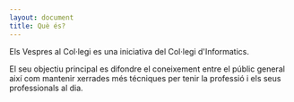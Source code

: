 ```yaml
---
layout: document
title: Què és?
---
```


Els Vespres al Col·legi es una iniciativa del Col·legi d'Informatics.

El seu objectiu principal es difondre el coneixement entre el públic general així com mantenir xerrades més técniques per tenir la professió i els seus professionals al dia.
